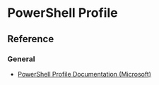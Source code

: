 # PowerShell Profile

## Reference

### General
* [PowerShell Profile Documentation (Microsoft)](https://docs.microsoft.com/en-us/powershell/module/microsoft.powershell.core/about/about_profiles)
